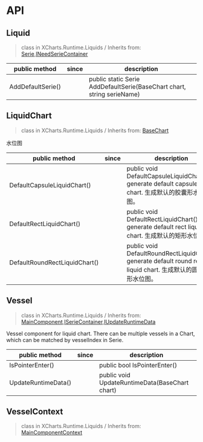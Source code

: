 # API

## Liquid

> class in XCharts.Runtime.Liquids / Inherits from: [Serie](https://xcharts-team.github.io/docs/api#serie),[INeedSerieContainer](https://xcharts-team.github.io/docs/api#ineedseriecontainer)


|public method|since|description|
|--|--|--|
|AddDefaultSerie()||public static Serie AddDefaultSerie(BaseChart chart, string serieName)|

## LiquidChart

> class in XCharts.Runtime.Liquids / Inherits from: [BaseChart](https://xcharts-team.github.io/docs/api#basechart)

水位图

|public method|since|description|
|--|--|--|
|DefaultCapsuleLiquidChart()||public void DefaultCapsuleLiquidChart()<br/>generate default capsule liquid chart. 生成默认的胶囊形水位图。 |
|DefaultRectLiquidChart()||public void DefaultRectLiquidChart()<br/>generate default rect liquid chart. 生成默认的矩形水位图。 |
|DefaultRoundRectLiquidChart()||public void DefaultRoundRectLiquidChart()<br/>generate default round rect liquid chart. 生成默认的圆角矩形水位图。 |

## Vessel

> class in XCharts.Runtime.Liquids / Inherits from: [MainComponent](https://xcharts-team.github.io/docs/api#maincomponent),[ISerieContainer](https://xcharts-team.github.io/docs/api#iseriecontainer),[IUpdateRuntimeData](https://xcharts-team.github.io/docs/api#iupdateruntimedata)

Vessel component for liquid chart. There can be multiple vessels in a Chart, which can be matched by vesselIndex in Serie.

|public method|since|description|
|--|--|--|
|IsPointerEnter()||public bool IsPointerEnter()|
|UpdateRuntimeData()||public void UpdateRuntimeData(BaseChart chart)|

## VesselContext

> class in XCharts.Runtime.Liquids / Inherits from: [MainComponentContext](https://xcharts-team.github.io/docs/api#maincomponentcontext)


